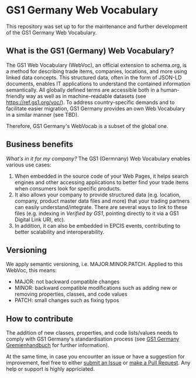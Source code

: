 # GS1 Germany Web Vocabulary

This repository was set up to for the maintenance and further development of the GS1 Germany Web Vocabulary. 

## What is the GS1 (Germany) Web Vocabulary?

The GS1 Web Vocabulary (WebVoc), an official extension to schema.org, is a method for describing trade items, companies, locations, and more using linked data concepts. This structured data, often in the form of JSON-LD documents, enables IT applications to understand the contained information semantically. All globally defined terms are accessible both in a human-friendly way as well as in machine-readable datasets (see https://ref.gs1.org/voc/). To address country-specific demands and to facilitate easier migration, GS1 Germany provides an own Web Vocabulary in a similar manner (see TBD).

Therefore, GS1 Germany's WebVocab is a subset of the global one. 

## Business benefits

*What's in it for my company?* The GS1 (Germnany) Web Vocabulary enables various use cases: 
1. When embedded in the source code of your Web Pages, it helps search engines and other accessing applications to better find your trade items when consumers look for specific products.
2. It also allows your company to provide structured data (e.g.  location, company, product master data files and more) that your trading partners can easily understand/integrate. There are several ways to link to these files (e.g. indexing in *Verified by GS1*, pointing directly to it via a GS1 Digital Link URI, etc).
3. In addition, it can also be embedded in EPCIS events, contributing to better scalability and interoperability.

## Versioning

We apply semantic versioning, i.e. MAJOR.MINOR.PATCH.
Applied to this WebVoc, this means: 
- MAJOR: not backward compatible changes
- MINOR: backward compatible modifications such as adding new or removing properties, classes, and code values
- PATCH: small changes such as fixing typos 

## How to contribute

The addition of new classes, properties, and code lists/values needs to comply with GS1 Germany's standardisation process (see [GS1 Germany Gremienhandbuch](https://www.gs1-germany.de/fileadmin/gs1/basis_informationen/gs1-germany-handbuch-gremienstruktur.pdf) for further information). 

At the same time, in case you encounter an issue or have a suggestion for improvement, feel free to either [submit an Issue](https://github.com/gs1-germany/gs1GermanyWebVoc/issues) or [make a Pull Request](https://github.com/gs1-germany/gs1GermanyWebVoc/pulls). Any help or support is highly appriciated. 

